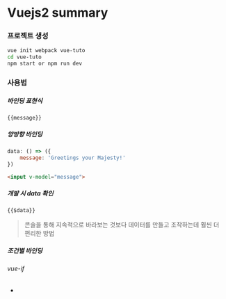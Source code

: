 # Vuejs2 summary

### 프로젝트 생성
``` bash
vue init webpack vue-tuto
cd vue-tuto
npm start or npm run dev
```

### 사용법

##### 바인딩 표현식
`{{message}}`

##### 양방향 바인딩
``` js
data: () => ({
    message: 'Greetings your Majesty!'
})
```
``` html
<input v-model="message">
```

##### 개발 시 data 확인
``` html
{{$data}}
```
> 콘솔을 통해 지속적으로 바라보는 것보다 데이터를 만들고 조작하는데 훨씬 더 편리한 방법

##### 조건별 바인딩

###### vue-if
- <template>에서 사용가능
- 렌더링 안함
- 토글 비용이 높음
- 자주 변경할 필요가 없는경우 사용


###### vue-show
- <template>에서는 사용불가
- 렌더링 함 display:none 처리
- 초기 렌더링 비용이 높음
- 매우 자주 전환해야 하는 경우 사용

###### vue-else
- vue-if 바로 아래 형제노드에 사용해야 함
- vue 2.0 부터 vue-show 와 함께 사용할 수 없음

##### 마운트
``` js
new Vue({
    el: '.container'
})
```

> 클래스로 엘리먼트를 지정할때 클래스가 1개 이상 존재하면 Vue.js는 첫번째 엘리먼트에만 마운트된다.

##### v-for
``` html
<li v-for="i in 11">
    {{ i-1 }} times 4 equals {{ (i-1) * 4 }}.
</li>
```

``` html
// 배열
<li v-for="(story, index) in stories">
    {{index}} {{ story.writer }} said "{{ story.plot }}"
</li>
```

``` html
// 객체
<li v-for="(value, key, index) in story">
    {{index}} : {{key}} : {{value}}
</li>
```

##### 이벤트 핸들링
###### 인라인 핸들링
``` html
<button v-on:click="upvotes++">
    Upvote! {{upvotes}}
</button>
```

###### 메소드 핸들링
``` html
<button v-on:click="upvote">
    Upvot1e! {{upvotes}}
</button>
```
``` js
methods: {
    upvote: function(){
    // this는 메소드 안에서 Vue인스턴스를 가리킵니다
        this.upvotes++;
    }
}
```

###### v-on 축약형 @ 사용
``` html
<button @click="upvote">
    Upvote! {{upvotes}}
</button>
```

##### 바인딩 수식어
``` html
<input v-model.number="a">
```
> a를 숫자로 파싱

##### 이벤트 수식어
1. .prevent
2. .stop
3. .capture
4. .self

``` html
<button type="submit" @click.prevent="calculate">Calculate</button>
```
> 이벤트의 기본동작 방지 (submit 되지 않음)

##### 키 수식어

``` html
<input v-model="a" @keyup.13="calculate">
```
> 이벤트 키코드가 13일 경우 호출 (13: enter)

모든 키코드를 외울 수 없기 때문에 일반적으로 사용되는 키코드의 별칭 제공

- enter
- tab
- delete
- esc
- space
- up
- down
- left
- right

``` html
<input v-model="b" @keyup.enter="calculate">
```

##### 계산된 속성
> 다른 변수의 변화에 따라 값이 바뀌는 변수

- 인라인 표현식은 편리하지만 좀더 복잡한 로직이 필요해지면 반드시 계산된 속성을 사용해야함
- 함수처럼 작동하고 객체의 속성처럼 사용 가능
- 계산된 속성의 종속되는 속성이 변경될 때마다 계산된 속성의 값은 다시 계산됨
- computed 내에 설정

``` js
computed: {
    c: function () {
        return this.a + this.b
    }
}
```

##### 필터
> 렌더링 된 결과를 리턴하는 메소드를 만들어 해결<br />
필터 로직을 자바스크립트로 옮겨 컴포넌트 전체에서 재사용하는 것을 권장

###### 기본 computed 로 구성한 필터 sample

``` js
computed: {
    famous: function() {
        return this.stories.filter(function(item){
            return item.upvotes > 25;
        });
    }
}
```

``` html
<h1>Let’s hear some famous stories! ({{famous.length}})</h1>
<li v-for="story in famous">
    {{ story.writer }} said "{{ story.plot }}" and upvoted {{ story.upvotes }} times.
</li>
```

###### 검색 필터 sample

``` js
search: function () {
    var query = this.query
    return this.stories.filter(function (story) {
      return story.plot.includes(query)
    })
}
```

``` html
<label for="query">What are you looking for?</label>        // ng-model 에 바인딩된 data를 for에서 사용 가능
<input v-model="query" class="form-control">
<li v-for="story in search">
    {{ story.writer }} said "{{ story.plot }}"
</li>
```

###### 정렬 sample (오름차순 내림차순 토글 가능)

``` js
data: () => ({
    stories: [...],
    order : -1
}),
computed: {
    orderedStories: function () {
        var order = this.order;
        return this.stories.sort(function(a, b) {
            return (a.upvotes - b.upvotes) * order;
        })
    }
}
```

``` html
<li v-for="story in orderedStories">
    {{ story.writer }} said "{{ story.plot }}" and upvoted {{ story.upvotes }} times.
</li>
<button @click="order = order * -1">Reverse Order</button>
```

##### 사용자 정의 필터
``` js
Vue.filter('snitch', function (hero) {
    return hero.secretId + ' is '
        hero.firstname + ' '
        hero.lastname + ' in real life!'
})

...

data: () => ({
    heroes: [
        { firstname: 'Bruce', lastname: 'Wayne', secretId: 'Batman'},
        { firstname: 'Clark', lastname: 'Kent', secretId: 'Superman'},
        { firstname: 'Jay', lastname: 'Garrick', secretId: 'Flash'},
        { firstname: 'Peter', lastname: 'Parker', secretId: 'Spider-Man'}
    ]
})
```

``` html
<li v-for="hero in heroes">
    {{ hero | snitch }}
</li>
```ㅈㅈㅈ

##### Lodash 활용한 정렬
``` js
// _.orderBy(collection, [iteratees=[_.identity]], [orders])
_.orderBy(kids, [’intelligence’, ’strength’], [’desc’, ’asc’])
```

##### 컴포넌트
``` html
// parent
<story v-bind:story="{plot: 'My horse is amazing.', writer: 'Mr. Weebl'}"></story>
<story v-bind:story="{plot: 'Narwhals invented Shish Kebab.', writer: 'Mr. Weebl'}"></story>
<story v-bind:story="{plot: 'The dark side of the Force is stronger.', writer: 'Darth Vader'}"></story>
```

```html
// story component
<template id='story-template'>
    <h1>{{ story.writer }} said "{{ story.plot }}"</h1>
</template>
```

``` js
Vue.component('story', {
    props: ['story'],
    template: "#story-template"
});
```
> v-bind 축약형 : 사용가능 ex) <story v-for="story in stories" :story="story"></story>

##### 사용자 정의 이벤트
- $on(event) - 이벤트 리스너
- $once(event) - 한번만 이벤트 청취
- $off(event) - 이벤트 리스너 중지
- $emit(event) - 이벤트 발생

##### 생명주기 훅
- beforeCreate: 인스턴스 초기화 후 데이터 감시 및 이벤트/감시자 설정 전
- created: 인스턴스가 생성된 직후.
- beforeMount: 마운트 시작 직전.
- mounted: 이제 막 DOM에 마운트 된 직후.
- beforeUpdate: 데이터 변경시, 가상 DOM이 다시 렌더링되고 패치되기 전
- updated: 데이터 변경 후 가상 DOM이 다시 렌더링되고 된 후
- activated: keep-alive 상태의 컴포넌트가 활성화 될 때
- deactivated: keep-alive 상태의 컴포넌트가 비활성화 될 때
- beforeDestroy: Vue 인스턴스가 파괴되기 직전
- destroyed: Vue 인스턴스가 파괴된 후

##### 자식에서 부모로 이벤트 전달
######자식 컴포넌트
``` js
Vue.component('food', {
    template: '#food',
    props: ['name'],
    methods: {
        vote: function () {
            this.$emit('voted')
        }
    }
})
```

``` html
<template id="food">
    <button class="btn btn-default" @click="vote">{{ name }}</button>
</template>
```

###### 부모 컴포넌트
``` js
new Vue({
    el: ".container",
    data: {
        votes: 0
    },
    methods: {
        countVote: function () {
            this.votes++
        }
    }
})
```

```html
<div class="container text-center">
    <p style="font-size: 140px;">
        {{ votes }}
    </p>
    <food @voted="countVote" name="Cheeseburger"></food>
</div>
```

##### 부모 자식간의 버스를 통한 이벤트 통신
###### 부모 컴포넌트
``` html
<button @click="reset">Reset votes</button>
<li v-for="vote in votes.log"> {{ vote }} </li>
```
``` js
var bus = new Vue()

methods: {
    countVote: function (food) {
        this.votes.count++
        this.votes.log.push(food + ' received a vote.')
    },
    reset: function () {
        this.votes = {
            count: 0,
            log: []
        }
        bus.$emit('reset')      // 버스로 reset 이벤트 전달
    }
},
created () {
    bus.$on('voted', this.countVote)    // 버스에서 voted 이벤트 수신
}
```

###### 자식 컴포넌트
``` html
<button @click="vote">{{ name }}</button>
```
``` js
methods: {
    vote: function (event) {
        var food = event.srcElement.textContent;
        this.votes++
        bus.$emit('voted', food)        // 버스로 voted 이벤트 전달
    },
    reset: function () {
        this.votes = 0
    }
},
created () {
    bus.$on('reset', this.reset)    // 버스에서 reset 이벤트 수신
}
```

##### 클래스 바인딩
###### 객체
``` js
elClass: {
    'classA': true,
    'classB': false,
    'classC': true
}
```
``` html
<div v-bind:class="elClasses"></div>        // true 인 클래스만 적용
```

###### 배열
``` html
<div v-bind:class="['classA', 'classsB', anotherClass]"></div>
<div v-bind:class="['classA', condition ? 'classsB' : '']"></div>
```

##### v-bind
> 축약어 :로 사용가능 

##### 스타일 바인딩
``` js
niceStyle: {
    color: 'blue',
    fontSize: '20px'
}
```
``` html
<div v-bind:style="niceStyle"></div>
<div :style="niceStyle"></div>
<div :style="{'color': 'blue', fontSize: '20px'}">...</div>
<div :style="[niceStyle, badStyle]"></div>      // 배열 바인딩
```
> v-bind:style 을 이용하는 경우 css속성에 접두어가 필요한 속성일 경우 Vue.js에서 자동으로 붙여준다.

##### DOM보장
``` js
mounted: function () {
    this.$nextTick(function () {
        // this.$el이 문서 안에 있을 때 작동합니다.
    })
}
```

##### api 호출
``` js
var vm = new Vue({
    el: '#app',
    data: {
    stories: []
    },
    mounted: function(){
        $.get('/api/stories', function(data){
            vm.stories = data;
        })
    }
})
```
> 콜백에서는 this가 Vue를 가리키지 않기 때문에 vm변수를 만들어 vue 전역에서 사용할 수 있다.

##### html 제한이 있는곳의 컴포넌트 사용
``` html
<table class="table table-striped">
<tr>
    <th>#</th>
    <th>Plot</th>
    <th>Writer</th>
    <th>Upvotes</th>
    <th>Actions</th>
</tr>
<tr v-for="story in stories" is="story" :story="story"></tr>
</table>
```

> table 같은 일부 HTML 엘리먼트는 내부에 사용할수 있는 엘리먼트가 정해져 있다. 그곳에 컴포넌트를 바인딩 할 경우 렌더링 되지 않는데 이럴경우 is를 사용하여
사용자 정의 엘리먼트임을 알려줌으로써 해결할 수 있다.

##### disable
``` html
<button @click="fetchStories(pagination.next_page_url)" :disabled="!pagination.next_page_url">
```

##### 예약어 component와 is를 활용한 동적 컴포넌트 변경
``` html
<component :is="currentComponent">
<!-- this.currentComponent가 변경되면 컴포넌트가 바뀝니다 -->
</component>
<a href="#" @click="currentComponent = 'hello'">Show Hello</a>
<a href="#" @click="currentComponent = 'greet'">Show Greet</a>
```

``` js
<script>
import Hello from './components/Hello'
import Greet from './components/Greet'

export default {
    components: {
        Hello,
        Greet
    },
    data: () => ({
        currentComponent: 'hello'
    })
}
</script>
```
> 컴포넌트간 동적 전환이 필요한 경우 유용할 수 있다.

##### vue-router name 설정
``` html
<router-link :to="{ name: 'home'}">Home</router-link>
<router-link :to="{ name: 'login'}">Login</router-link>
```

``` js
const routes = [
    {
        path: '/',
        name: 'home',
        component: Hello
    },
    {
        path: '/login',
        name: 'login',
        component: Login
    }
]
```

##### vue-router 히스토리모드 및 base 설정
``` js
const router = new VueRouter({
    mode: 'history',
    base: '/',
    routes
})
```

##### vue-router 중첩 라우팅
``` js
const routes = [
    {
        path: '/'',
        component: Hello
    },
    {
        path: '/login',
        component: Login
    },
    {
        path: '/stories',
        component: StoriesPage,
        children: [
            {
                path: '',
                name: 'stories.all',
                component: StoriesAll
                },
                {
                path: 'famous',
                name: 'stories.famous',
                component: StoriesFamous
            }
        ]
    }
]
```

##### vue-router 활성링크 스타일 적용
1. 전역 활성 클래스 사용

``` css
.router-link-active {
    color: green;
}
```

2. 지역범위 사용자 정의 active 클래스사용

``` html
<router-link :to="{ name: 'hello'}" active-class="my-active-class" exact>Home</router-link>
```

3. 전역범위 사용자 정의 active 클래스 사용

``` js
const router = new VueRouter({
    mode: 'history',
    base: '/,
    linkActiveClass: 'my-active-class',
    routes
})
```

##### route 객체
- path: 현재 경로와 동일한 문자열로 항상 절대 경로로 해석됩니다 예를 들어 /foo/bar.
- params: 동적 세그먼트와 스타 세그먼트의 키/값을 포함하는 객체입니다.
- query: 쿼리 문자열의 키/값 쌍을 포함하는 객체입니다. 예를 들어, /foo?user=1 라우트의 경우, $route.query.user == 1를 사용할 수 있습니다
- hash: 해시가 존재하는 경우 #, 존재하지 않는 경우 값은 빈 문자열이 됩니다.
- fullPath: 쿼리 및 해시를 포함한 전체 URL 입니다.
- matched: 현재 경로의 모든 중첩 경로 세그먼트에 대한 라우트가 포함된 배열입니다. 라우트 레코드는 라우트 배열(및 하위 배열)에 있는 객체의 복사본입니다.
- name: 현재 라우트의 이름입니다. (존재하는 경우)

##### 동적 세그먼트
- /user/:id/posts 에서 user, :id, posts는 각각 하나의 세그먼트이고 :id는 동적 세그먼트이다.
- 동적 세그먼트는 $route.params를 통해 접근가능

동적 세그먼트를 포함한 route-link
``` html
<router-link :to="{ name: 'stories.edit', params: { id: story.id }}" tag="button" exact>
    Edit
</router-link>
```
> to 객체 내에 params를 지정해주며 tag를 통해 렌더링할 태그 지정 가능 ( default a 태그 )

##### 동적 세그먼트 사용
###### route.params에서 접근
``` js
isTheOne (story) {
    return story.id === this.id
},
mounted () {
    this.id = Number(this.$route.params.id)
    this.story = store.stories.find(this.isTheOne)
}
```
> 주소창에서 url을 변경하여 접근시 동적세그먼트의 타입이 string으로 반환되기 때문에 Number를 이용하여 타입을 변환해주어야 한다.

###### prop을 사용하여 라우트에서 분리
``` js
const routes = [
...
    {
        path: ':id/edit',
        props: (route) => ({ id: Number(route.params.id) }),
        name: 'stories.edit',
        component: StoriesEdit
    },
...
]
```
> 매개변수를 라우트 설정 안에서 숫자로 캐스팅하고 사용하는 곳에서 prop으로 사용할 수 있다.

``` js
export default {
    props: ['id'],
    data () {
        return {
            story: {}
        }
    },
    methods: {
        isTheOne (story) {
            return story.id === this.id
        }
    },
    mounted () {
        this.story = store.stories.find(this.isTheOne)
    }
}
```

##### vue-router alias
``` js
{
    path: 'famous',
    name: 'stories.famous',
    // '/stories/famous'와 같이 '/famous'와 일치시킵니다.
    alias: '/famous',
    component: StoriesFamous
}
```

##### vue-router push
- 링크를 이용하지 않고 스크립트 상에서 라우트를 탐색하려면 router.push(path)를 사용
- 문자열 또는 객체 사용가능
- 문자열의 경우 동적 세그먼트를 포함할 수 없다.

``` js
this.$router.push('/stories/11/edit')
this.$router.push({ path: '/stories/11/edit' })
this.$router.push({ name: 'stories.edit', params: {id: '11'} })
```

##### vue-router back
``` js
this.$router.back() or
this.$router.go(-1)     // 히스토리 스택에서 앞 또는 뒤로 이동하는 단계수를 나타내는 정수 속성의 전달인자를 사용
```
> $router.back()의 경우 다른 라우터에 연결하게 되는데 연결 해제를 원하면 window.history.back()을 사용할 수 있다.

##### 트랜지션
> 컴포넌트 진출입시 애니메이션을 적용할 수 있다.

[<img src="http://www.soreply.com/images/transition.png">]
- transition의 이름을 정의하면 모든 클래스는 v대신 이름을 사용한다. (ex: fade-enter, fade-leave-to 등)

``` html
<transition name="fade">
    <router-view></router-view>
</transition>
```

``` css
.fade-enter, .fade-leave-to{
    opacity: 0
}
.fade-enter-active, .fade-leave-active {
    transition: opacity 1s
}
.fade-enter-to, .fade-leave {
    opacity: 0.8
}
```

##### 외부 라이브러리 클래스 지정
``` html
<transition enter-active-class="animated rollIn">
    <router-view></router-view>
</transition>
```
> 클래스를 미리 지정 가능

##### 네비게이션 가드
- vue-router는 라우트 변경을 필터링 하기 위한 편리한 메커니즘을 제공한다.
- router.beforeEach(): 각 변경 전에 트리거 됨, 인증과 관련된 시나리오에서 유용하게 사용 가능 ( ex: 엑세스 권한이 없으면 로그인 페이지로 이동 등 )
- router.afterEach(): 탐색에 영향을 미치지 않음

``` js
// 더미 사용자 객체 생성
let User = {
    isAdmin: false
}

router.beforeEach((to, from, next) => {
    if (to.path !== '/login' && !User.isAdmin) {
        // 관리자가 아니면 login 페이지로 리다이렉트
        next('/login')
    } else {
        // 인증된 사용자는 계속 진행합니다
        next()
    }
})
```
> 항상 next()함수를 호출해야 합니다. 그렇지 않으면 훅이 절대 해결되지 않습니다.
